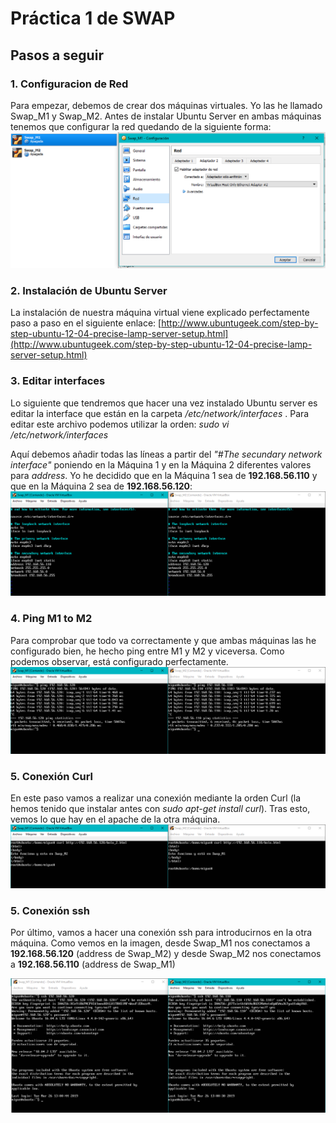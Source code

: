 # Práctica 1 de SWAP

## Pasos a seguir

### 1. Configuracion de Red

Para empezar, debemos de crear dos máquinas virtuales. Yo las he llamado Swap_M1 y Swap_M2. Antes de instalar Ubuntu Server en ambas máquinas tenemos que configurar la red quedando de la siguiente forma:
![configuracion de red](https://github.com/miguegonzalez/SWAP/blob/master/practica1/1.Configuracion_Red.PNG)

### 2. Instalación de Ubuntu Server

La instalación de nuestra máquina virtual viene explicado perfectamente paso a paso en el siguiente enlace: [http://www.ubuntugeek.com/step-by-step-ubuntu-12-04-precise-lamp-server-setup.html](http://www.ubuntugeek.com/step-by-step-ubuntu-12-04-precise-lamp-server-setup.html)

### 3. Editar interfaces

Lo siguiente que tendremos que hacer una vez instalado Ubuntu server es editar la interface que están en la carpeta */etc/network/interfaces* . Para editar este archivo podemos utilizar la orden: *sudo vi /etc/network/interfaces*

Aquí debemos añadir todas las líneas a partir del *"#The secundary network interface"* poniendo en la Máquina 1 y en la Máquina 2 diferentes valores para *address*. Yo he decidido que en la Máquina 1 sea de **192.168.56.110** y que en la Máquina 2 sea de **192.168.56.120**: 
![configuracion de interfaces](https://github.com/miguegonzalez/SWAP/blob/master/practica1/2.Editar_interface.PNG)

### 4. Ping M1 to M2

Para comprobar que todo va correctamente y que ambas máquinas las he configurado bien, he hecho ping entre M1 y M2 y viceversa. Como podemos observar, está configurado perfectamente.
![ping](https://github.com/miguegonzalez/SWAP/blob/master/practica1/3.Pin_M1_M2.PNG)

### 5. Conexión Curl

En este paso vamos a realizar una conexión mediante la orden Curl (la hemos tenido que instalar antes con *sudo apt-get install curl*). Tras esto, vemos lo que hay en el apache de la otra máquina.
![Conexion Curl](https://github.com/miguegonzalez/SWAP/blob/master/practica1/5.Conexion_Curl.PNG)

### 5. Conexión ssh

Por último, vamos a hacer una conexión ssh para introducirnos en la otra máquina. Como vemos en la imagen, desde Swap_M1 nos conectamos a **192.168.56.120** (address de Swap_M2) y desde Swap_M2 nos conectamos a **192.168.56.110** (address de Swap_M1)

![Conexion ssh](https://github.com/miguegonzalez/SWAP/blob/master/practica1/6.Conexion_ssh.PNG)
